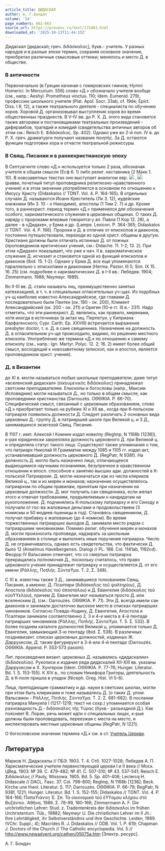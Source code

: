 ```yaml
---
article_title: ДИДАСКАЛ
author: А. Г.Бондач
volume: '14'
page_numbers: 662-663
source_url: https://pravenc.ru/text/171983.html
downloaded_at: '2025-10-13T11:44:15Z'
---
```


Дида́скал [дидаска́л; греч. διδάσκαλος], букв.- учитель. У разных народов и в разные эпохи термин, сохраняя основное значение, приобретал различные смысловые оттенки; менялось и место Д. в обществе.

### В античности

Первоначально (в Греции начиная с гомеровских гимнов; Hymni Homerici. In Mercurium. 556) слово «Д.» обозначало учителя вообще (см., напр.: Aeshyl. Prometheus vinctus. 110; Idem. Eumenid. 279), профессию школьного учителя (Plat. Apol. Socr. 33ab, cf. 19de; Epict. Diss. I 9, 12), а также театрального деятеля - специалиста по обучению хоров. Хоровой Д. организовывал выступления хоров во время общественных празднеств. В V-IV вв. до Р. Х. Д. этого вида становятся также авторами и постановщиками театральных произведений - дифирамбов, трагедий и комедий (свидетельства античных авторов об этом см.: Reisch E. Ϫιδάσκαλος. Sp. 402). Однако уже во 2-й пол. IV в. до Р. Х. греч. драматурги получают название ποιητής. За Д. остаются функции подготовки хора и отчасти театральной режиссуры.

### В Свящ. Писании и в раннехристианскую эпоху

В Септуагинте слово «Д.» используется только 2 раза, обозначая учителя в общем смысле (Есф 6. 1) либо религ. наставника (2 Макк 1. 10). В новозаветных текстах оно выступает аналогом евр. ![](https://pravenc.ru/char/2712331/br/image.png) , ![](https://pravenc.ru/char/2712331/ybr/image.png)  (равви, почетный титул проповедника религиозно-нравственного учения) и в этом значении употребляется в основном по отношению к Иисусу Христу (Didaskalos // TDNT. Vol. 4. P. 164-165). В отдельных случаях Д. называются Иоанн Креститель (Лк 3. 12), иудейские книжники (Ин 3. 10 - о Никодиме), апостолы (1 Тим 2. 7) и др. Кроме того, в раннехрист. период термин «Д.» применялся для обозначения особого, харизматического служения в церковных общинах. О таких Д. наряду с пророками впервые говорится у ап. Павла (1 Кор 12. 28), а далее - в «Дидахе», у Ермa и др. (Lampe. Lexicon. P. 364-365; Didaskalos // TDNT. Vol. 4. P. 166). Пророки и Д. в отличие от епископов и диаконов, постоянно путешествовали, переходя из одной христ. общины в другую. Христиане должны были отличать истинных Д. от ложных (проповедников еретических учений, см.: Didache. 11. 1-2; 13. 2). При этом «Дидахе» показывает, что уже к нач. II в. харизматическое служение Д. исчезает и становится одной из функций епископов и диаконов (Ibid. 15. 1-2). Однако у Ерма Д. все еще упоминаются параллельно с епископами и диаконами (Herma. Pastor. III 5; Sim. IX 15. 16. 25) (см. подробнее о харизматических Д. в I-II вв.: Лебедев. 1904; Zimmermann. 1988; Neymeyr. 1989).

Во II-III вв. Д. стали называть лиц, преимущественно занятых катехизацией, в т. ч. в специальных огласительных уч-щах. Из подобных уч-щ наиболее известно Александрийское, где главами Д. последовательно были Пантен (ок. 180 - ок. 200), Климент Александрийский (ок. 200 - ок. 211) и Ориген (10-е гг. III в.- 231). Надо отметить, что эти раннехрист. Д. являлись, как правило, мирянами, хотя иногда в источниках (в актах мц. Перпетуи, у Киприана Карфагенского; Cypr. Carth. Ep. XXVIII) встречается выражение presbyter doctor, т. е. Д. в сане священника. Назначение на должность Д. в огласительном уч-ще происходило, видимо, по решению местного епископа. Употребление же термина «Д.» по отношению к самому епископу (см., напр.: Ign. Martyr. Polyc. 12. 2; 16. 2) имеет более общий смысл, восходящий к новозаветному (епископ, как и апостол, является проповедником христ. учения).

### Д. в Византии

до XI в. могли называться любые школьные преподаватели; даже титул «вселенский дидаскал» (οἰκουμενικὸς διδάσκαλος) принадлежал светским преподавателям. Епископы и богословы (напр., Максим Исповедник) могли называться Д., но только в общем смысле, как проповедники христианства (Darrouzès. ΟΘΘΙΚΙΑ. P. 66-70). Специфический смысл, связанный с церковным образованием, слово «Д.» приобретает только на рубеже XI и XII вв., когда при К-польском патриархе появились должности Д. Следует различать 2 основных вида церковных Д.: группу Д. в патриаршей школе при Великой ц. и 3 Д., занимавшихся экзегезой Свящ. Писания.

В 1107 г. имп. Алексей I Комнин издал новеллу (RegImp, N 1168b [1236]), к-рая юридически закрепляла должность церковного Д. при Великой ц. и определяла статус такого лица. Существуют также упоминания о том, что патриарх Николай III Грамматик между 1085 и 1105 гг. издал акт, устанавливавший должность церковного Д. (RegPatr, N 938f). На должность Д. могло быть назначено лицо, отличающееся выдающимися научными познаниями, безупречное в нравственном отношении и впосл. способное к занятию высших адм. должностей в К-польской Патриархии. Д. могли назначаться как из числа клириков Великой ц., так и из мирян и монахов; назначение осуществлялось патриархом по общим правилам, принятым при назначении на церковные должности. Д. мог получить сан священника, если желал этого и отвечал требованиям, предъявляемым к кандидатам на рукоположение. Д. подчинялись К-польскому патриарху и его Синоду и получали от гос-ва жалованье деньгами и продовольствием (3 номисмы и 50 модиев пшеницы в год). Становясь священником, Д. получал прибавку к жалованью (до 4 номисм). Во время торжественных патриарших выходов Д. занимали место рядом с патриаршими чиновниками. Помимо религ. обучения мирян и монахов Д. могли произносить проповеди, надзирать за школьным образованием в столице и выполнять иные поручения патриарха. Число Д. не ограничивалось, однако есть свидетельства, что фактически Д. было 12 (Anselmus Havelbergensis. Dialogi // PL. 188. Col. 1141ab, 1162cd). Феодор IV Вальсамон отмечает, что со смертью патриарха прекращались полномочия Д., поскольку считалось, что право церковного учения принадлежит патриарху и осуществляется Д. от его имени (Ράλλης, Ποτλής. Σύνταϒμα. Τ. 2. Σ. 348).

С XI в. известны также 3 Д., занимавшиеся толкованием Свящ. Писания, а именно: Д. Псалтири (διδάσκαλος τοῦ ψαλτηρίου), Д. Апостола (διδάσκαλος τοῦ ἀποστόλου) и Д. Евангелия (διδάσκαλος τοῦ εὐαϒϒελίου), причем Д. Евангелия мог называться просто Д. или вселенским Д. (см.: Darrouzès. ΟΘΘΙΚΙΑ. P. 71). Эти Д. всегда имели сан диаконов и занимали достаточно высокое место в списках патриарших чиновников. Согласно Псевдо-Кодину, Д. Евангелия, Апостола и Псалтири занимали соответственно 2, 3 и 4-е места в 4-й пентаде патриарших чиновников (Ράλλης, Ποτλής. Σύνταϒμα. T. 5. Σ. 532). В более позднем каталоге должностей Великой ц. упоминается только Д. Евангелия, замыкающий 3-ю пентаду (Ibid. Σ. 538). В различных поздневизант. списках церковных должностей, изданных Ж. Даррузесом, Д. также фигурируют в 3-й или 4-й пентаде (Darrouzès. ΟΘΘΙΚΙΑ. Append. P. 553-573 passim).

Лит. произведения визант. церковных Д. назывались «дидаскалии» (διδασκαλίαι). Рукописи и издания ряда дидаскалий XII-XIII вв. указаны Даррузесом и Х. Хунгером (Idem. ΟΘΘΙΚΙΑ. P. 77-78; Hunger. Literatur. Bd. 1. S. 153-155). К XIV в., по словам Никифора Григоры, деятельность Д. в К-поле пришла в упадок (Niceph. Greg. Hist. VI 5-6).

Лица, преподающие грамматику и др. науки в светских школах, могли при этом быть клириками и тоже назывались Д. (о таких Д. упом. Вальсамон - Ράλλης, Ποτλής. Σύνταϒμα. Τ. 2. Σ. 681-682). В послании патриарха Мануила I (1217-1219; текст не сохр.) упоминается особая разновидность Д.- διδάσκαλος τῆς ϒύρας (букв.- разъездной Д.). Как поясняет В. Лоран, речь может идти о специальных лицах, к-рые должны были проповедовать, переезжая с места на место, и инспектировать местные церковные общины (RegPatr, N 1221).

О богословском значении термина «Д.» см. в ст. [Учитель Церкви](<https://pravenc.ru/text/Учитель Церкви.html>).

## Литература

Марков Н. Дидаскалы // ПБЭ. 1903. Т. 4. Стб. 1027-1028; Лебедев А. П. Харисматические учители первенствующей церкви I и II века // Моск. ЦВед. 1903. № 39. C. 479-482; № 41. С. 507-510; № 43. 537-541; Reisch E. Ϫιδάσκαλος // Pauly, Wissowa. 1905. Bd. 5. Sp. 401-406; Leclercq H. Didascale // DACL. Fasc. 37. Col. 798-800; RegImp, N 1168b [1236]; Beck. Kirche une theol. Literatur. S. 117; Darrouzès. ΟΘΘΙΚΙΑ. P. 66-79; RegPatr, N 938f, 1221; Hunger. Literatur. Bd. 1. S. 152-155; Didaskalos // TDNT. Vol. 4. P. 164-166; Παπαϒιάννη ᾿Ε. Σπ. Τὰ οἰκονομικὰ τοῦ ἔϒϒαμου κλήρου στὸ Βυζάντιο. ᾿Αθῆνα, 1986. Σ. 78-99, 160-166; Zimmermann A. F. Die urchristlichen Lehrer: Stud. z. Tradentenkreis der διδάσκαλοι im frühen Urchristentum. Tüb., 19882; Neymeyr U. Die christlichen Lehrer im II Jh.: Ihre Lehrtätigkeit, ihr Selbstverständnis und ihre Geschichte. Leiden, 1989. (VChr. Suppl.; 4); Macrides R. J. Didaskalos // ODB. Vol. 1. P. 619; Chapman J. Doctors of the Church // The Catholic encyclopedia. Vol. 5 // http://www.newadvent.org/cathen/05075a.htm [Электр. ресурс].

А. Г.  Бондач
